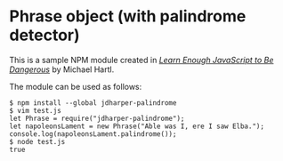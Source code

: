 # Phrase object (with palindrome detector)

This is a sample NPM module created in [*Learn Enough JavaScript to Be Dangerous*](https://www.learnenough.com/javascript-tutorial) by Michael Hartl.

The module can be used as follows:

```
$ npm install --global jdharper-palindrome
$ vim test.js
let Phrase = require("jdharper-palindrome");
let napoleonsLament = new Phrase("Able was I, ere I saw Elba.");
console.log(napoleonsLament.palindrome());
$ node test.js
true
```